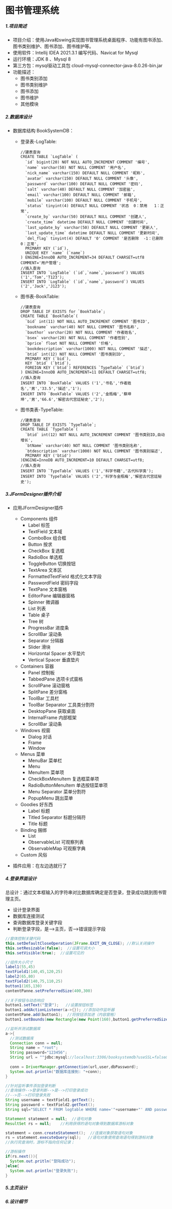 # 图书管理系统

##### 1.项目简述

- 项目介绍：使用Java和swing实现图书管理系统桌面程序、功能有图书添加、图书类别维护、图书添加、图书维护等。
- 使用软件：Intellij IDEA 2021.3.1 编写代码、Navicat for Mysql  
- 运行环境：JDK 8 、Mysql 8
- 第三方包：mysql驱动工具包 cloud-mysql-connector-java-8.0.26-bin.jar
- 功能描述：
  - 图书类别添加
  - 图书类别维护
  - 图书添加
  - 图书维护
  - 其他模块

##### 2.数据库设计

- 数据库结构 BookSystemDB：

  - 登录表-LogTable:

    ```mysql
    //建表查询
    CREATE TABLE `LogTable` (
      `id` bigint(20) NOT NULL AUTO_INCREMENT COMMENT '编号',
      `name` varchar(50) NOT NULL COMMENT '用户名',
      `nick_name` varchar(150) DEFAULT NULL COMMENT '昵称',
      `avatar` varchar(150) DEFAULT NULL COMMENT '头像',
      `password` varchar(100) DEFAULT NULL COMMENT '密码',
      `salt` varchar(40) DEFAULT NULL COMMENT '加密盐',
      `email` varchar(100) DEFAULT NULL COMMENT '邮箱',
      `mobile` varchar(100) DEFAULT NULL COMMENT '手机号',
      `status` tinyint(4) DEFAULT NULL COMMENT '状态  0：禁用   1：正常',
      `create_by` varchar(50) DEFAULT NULL COMMENT '创建人',
      `create_time` datetime DEFAULT NULL COMMENT '创建时间',
      `last_update_by` varchar(50) DEFAULT NULL COMMENT '更新人',
      `last_update_time` datetime DEFAULT NULL COMMENT '更新时间',
      `del_flag` tinyint(4) DEFAULT '0' COMMENT '是否删除  -1：已删除  0：正常',
      PRIMARY KEY (`id`),
      UNIQUE KEY `name` (`name`)
    ) ENGINE=InnoDB AUTO_INCREMENT=34 DEFAULT CHARSET=utf8 COMMENT='用户管理';
    //插入查询
    INSERT INTO `LogTable` (`id`,`name`,`password`) VALUES ('1','Tom','T123');
    INSERT INTO `LogTable` (`id`,`name`,`password`) VALUES ('2','Jack','J123');
    
    ```
  
  - 图书表-BookTable:
  
    ```mysql
    //建表查询
    DROP TABLE IF EXISTS for `BookTable`;
    CREATE TABLE `BookTable`(
      `bid` int(11) NOT NULL AUTO_INCREMENT COMMENT '图书ID',
      `bookname` varchar(40) NOT NULL COMMENT '图书名称',
      `bauthor` varchar(20) NOT NULL COMMENT '作者姓名',
      `bsex` varchar(20) NOT NULL COMMENT '作者性别',
      `bprice` float NOT NULL COMMENT '价格',
      `bookdescription` varchar(1000) NOT NULL COMMENT '描述',
      `btid` int(12) NOT NULL COMMENT '图书类别ID',
      PRIMARY KEY (`bid`),
      KEY `btid` (`btid`),
      FOREIGN KEY (`btid`) REFERENCES `TypeTable` (`btid`)
    ) ENGINE=InnoDB AUTO_INCREMENT=11 DEFAULT CHARSET=utf8;
    //插入查询
    INSERT INTO `BookTable` VALUES ('1','书名','作者姓名','男','33.5','描述','1');
    INSERT INTO `BookTable` VALUES ('2','金瓶梅','蔡坤坤','男','66.6','解密古代宫廷秘史','2');
    ```

  - 图书类表-TypeTable:
  
    ```MySQL
    //建表查询
    DROP TABLE IF EXISTS `TypeTable`;
    CREATE TABLE `TypeTable`(
      `btid` int(12) NOT NULL AUTO_INCREMENT COMMENT '图书类别ID,自动增长',
      `btName` varchar(40) NOT NULL COMMENT '图书类别名称',
      `btdescription` varchar(1000) NOT NULL COMMENT '图书类别描述',
      PRIMARY KEY ('btid')
    )ENGINE=InnoDB AUTO_INCREMENT=10 DEFAULT CHARSET=utf8;
    //插入查询
    INSERT INTO `TypeTable` VALUES ('1','科学书籍','古代科学类');
    INSERT INTO `TypeTable` VALUES ('2','科学与金瓶梅','解密古代宫廷秘史');
    ```
    
    

##### 3.JFormDesigner插件介绍

- 应用JFormDesigner插件
  - Components 组件
    - Label 标签
    - TextField 文本域
    - ComboBox 组合框
    - Button  按求
    - CheckBox 复选框
    - RadioBox 单选框
    - ToggleButton 切换按钮
    - TextArea 文本区
    - FormattedTextField 格式化文本字段
    - PasswordField 密码字段
    - TextPane 文本窗格
    - EditorPane 编辑器窗格
    - Spinner 微调器
    - List 列表
    - Table 桌子
    - Tree 树
    - ProgressBar 进度条
    - ScrollBar 滚动条
    - Separator 分隔器
    - Slider 滑块
    - Horizontal Spacer 水平垫片
    - Vertical Spacer 垂直垫片
  - Containers 容器
    - Panel 控制板
    - TabbedPane 选项卡式窗格
    - ScrollPane 滚动窗格
    - SplitPane 差分窗格
    - ToolBar 工具栏
    - ToolBar Separator 工具类分割符
    - DesktopPane 获取桌面
    - InternalFrame 内部框架
    - ScrollBar 滚动条
  - Windows 视窗
    - Dialog 对话
    - Frame
    - Window
  - Menus 菜单
    - MenuBar 菜单栏
    - Menu
    - Menultem 菜单项
    - CheckBoxMenultem 复选框菜单项
    - RadioButtonMenultem 单选按钮菜单项
    - Menu Separator 菜单分割符
    - PopupMenu 跳出菜单
  - Goodies 好东西
    - Label 标题
    - Titled Separator 标题分隔符
    - Title 标题
  - Binding 捆绑
    - List
    - ObservableList 可观察列表
    - ObservableMap 可观察字典
  - Custom 风俗

- 插件应用：在左边选就行了

##### 4.登录界面设计

总设计：通过文本框输入的字符串对比数据库确定是否登录，登录成功跳到图书管理主页。

- 设计登录界面
- 数据库连接测试
- 查询数据库登录关键字段
- 判断登录字段，是-->主页，否-->错误提示字段

```java
//窗体控制关键代码
this.setDefaultCloseOperation(JFrame.EXIT_ON_CLOSE); //默认关闭操作
this.setResizable(false);  //设置可调大小
this.setVisible(true);  //设置可见的

//组件大小尺寸
label1(55,45)
textField1(140,45,120,25)
label2(65,80)
textField2(140,75,110,25)
button1(165,130)
contentPanne.setPreferredSize(400,300)
  
//关于按钮与动态响应
button1.setText("登录");   //设置按钮标签
button1.addActionListener(a->{}); //添加动作监听器
contentPane.add(button1);  //将按钮添加进（内容窗格）
button1.setBounds(new Rectangle(new Point(160),button1.getPreferredSize())) //设置按钮界限（Bounds）\形态（矩形） \方位（Point）\尺寸（获取首选尺寸）

//监听并测试数据库
a->{
  //测试数据库
  Connection conn = null;
  String name = "root";
  String password="123456";
  String url = ""jdbc:mysql://localhost:3306/booksystemdb?useSSL=false&serverTimezone=UTC&allowPublicKeyRetrieval=true"";
  
  conn = DriverManager.getConnection(url,user,dbPassword);
  System.out.println("数据库连接到: "+conn);
}

//针对监听事件添加登录判断
//查询操作-->登录判断-->是-->打印登录成功
//-->否-->打印登录失败
String username = textField1.getText();
String password = textField2.getText();
String sql="SELECT * FROM logtable WHERE name='"+username+"' AND password='"+password+"'";

Statement statement = null;  //语句对象
ResultSet rs = null;    //利用获得的语句对象得到数据库游标对象

statement = conn.createStatement();  //连接对象获取语句对象
rs = statement.executeQuery(sql);   //语句对象使用查询语句得到游标对象
//执行完查询时，游标不指向任何记录；

//游标操作
if(rs.next()){
  System.out.pritln("登陆成功");
}else{
  System.out.println("登录失败");
}

```

##### 5.主页设计

##### 6.设计细节





